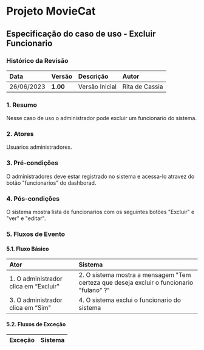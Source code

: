 # Projeto MovieCat

## Especificação do caso de uso - Excluir Funcionario

### Histórico da Revisão 

|  Data  | Versão | Descrição | Autor |
|:-------|:-------|:----------|:------|
| 26/06/2023 | **1.00** | Versão Inicial  | Rita de Cassia |

### 1. Resumo 

Nesse caso de uso o administrador pode excluir um funcionario do sistema.

### 2. Atores 

Usuarios administradores.

### 3. Pré-condições

O administradores deve estar registrado no sistema e acessa-lo atravez do botão "funcionarios" do dashborad.

### 4. Pós-condições

O sistema mostra lista de funcionarios com os seguintes botões "Excluir" e "ver" e "editar".

### 5. Fluxos de Evento

#### 5.1. Fluxo Básico

| Ator   | Sistema |
|:-------|:--------|
| 1. O administrador clica em “Excluir"| 2. O sistema mostra a mensagem "Tem certeza que deseja excluir o funcionario "fulano" ?"|
| 3. O administrador clica em “Sim"| 4. O sistema exclui o funcionario do sistema |


#### 5.2. Fluxos de Exceção

| Exceção | Sistema |
|:--------|:--------|
